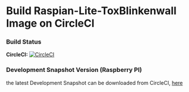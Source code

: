 # Build Raspian-Lite-ToxBlinkenwall Image on CircleCI

### Build Status

**CircleCI:** [![CircleCI](https://circleci.com/gh/zoff99/ToxBlinkenwall_raspi_lite_image/tree/toxphonev20.png?style=badge)](https://circleci.com/gh/zoff99/ToxBlinkenwall_raspi_lite_image)

### Development Snapshot Version (Raspberry PI)

the latest Development Snapshot can be downloaded from CircleCI, [here](https://circleci.com/api/v1.1/project/github/zoff99/ToxBlinkenwall_raspi_lite_image/latest/artifacts/0/deploy/image-Raspbian-lite.zip?filter=successful&branch=toxphonev20)
